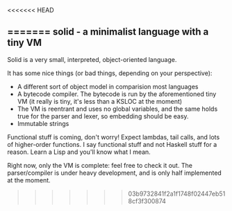 <<<<<<< HEAD

=======
solid - a minimalist language with a tiny VM
--------------------------------------------
Solid is a very small, interpreted, object-oriented language.

It has some nice things (or bad things, depending on your perspective):
 - A different sort of object model in comparision most languages
 - A bytecode compiler. The bytecode is run by the aforementioned tiny VM (it really is tiny, it's less than a KSLOC at the moment)
 - The VM is reentrant and uses no global variables, and the same holds true for the parser and lexer, so embedding should be easy.
 - Immutable strings

Functional stuff is coming, don't worry! Expect lambdas, tail calls, and lots of higher-order functions. I say functional stuff and not Haskell stuff for a reason. Learn a Lisp and you'll know what I mean.

Right now, only the VM is complete: feel free to check it out. The parser/compiler is under heavy development, and is only half implemented at the moment.
>>>>>>> 03b9732841f2a1f1748f02447eb518cf3f300874
